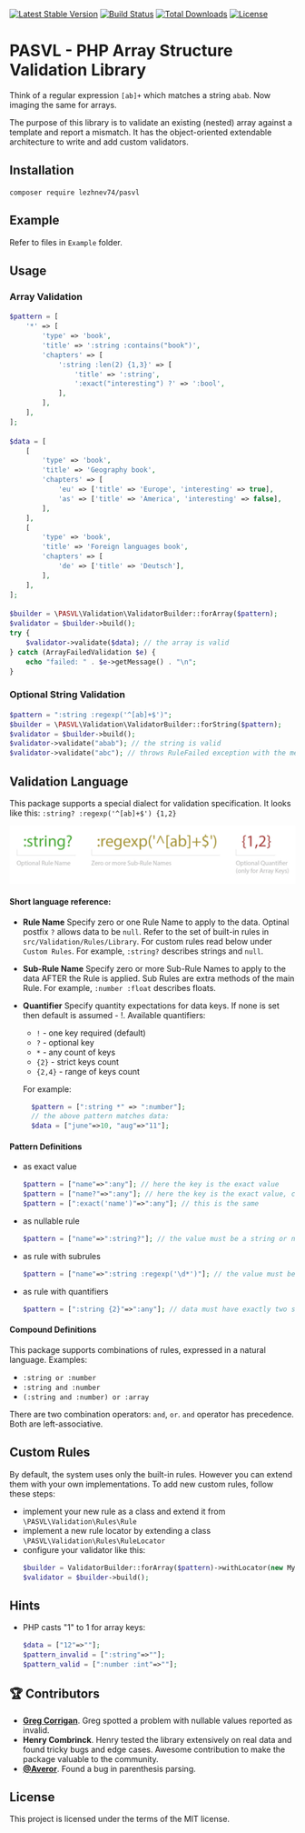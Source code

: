 [![Latest Stable Version](https://poser.pugx.org/lezhnev74/pasvl/v/stable)](https://packagist.org/packages/lezhnev74/pasvl)
[![Build Status](https://travis-ci.org/lezhnev74/pasvl.svg?branch=master)](https://travis-ci.org/lezhnev74/pasvl)
[![Total Downloads](https://poser.pugx.org/lezhnev74/pasvl/downloads)](https://packagist.org/packages/lezhnev74/pasvl)
[![License](https://poser.pugx.org/lezhnev74/pasvl/license)](https://packagist.org/packages/lezhnev74/pasvl)

# PASVL - PHP Array Structure Validation Library

Think of a regular expression `[ab]+` which matches a string `abab`. Now imaging the same for arrays.

The purpose of this library is to validate an existing (nested) array against a template and report a mismatch. 
It has the object-oriented extendable architecture to write and add custom validators.

## Installation
```
composer require lezhnev74/pasvl
```

## Example

Refer to files in `Example` folder.

## Usage

### Array Validation
```php
$pattern = [
    '*' => [
        'type' => 'book',
        'title' => ':string :contains("book")',
        'chapters' => [
            ':string :len(2) {1,3}' => [
                'title' => ':string',
                ':exact("interesting") ?' => ':bool',
            ],
        ],
    ],
];

$data = [
    [
        'type' => 'book',
        'title' => 'Geography book',
        'chapters' => [
            'eu' => ['title' => 'Europe', 'interesting' => true],
            'as' => ['title' => 'America', 'interesting' => false],
        ],
    ],
    [
        'type' => 'book',
        'title' => 'Foreign languages book',
        'chapters' => [
            'de' => ['title' => 'Deutsch'],
        ],
    ],
];

$builder = \PASVL\Validation\ValidatorBuilder::forArray($pattern);
$validator = $builder->build();
try {
    $validator->validate($data); // the array is valid
} catch (ArrayFailedValidation $e) {
    echo "failed: " . $e->getMessage() . "\n";
}
```

### Optional String Validation
```php
$pattern = ":string :regexp('^[ab]+$')";
$builder = \PASVL\Validation\ValidatorBuilder::forString($pattern);
$validator = $builder->build();
$validator->validate("abab"); // the string is valid
$validator->validate("abc"); // throws RuleFailed exception with the message: "string does not match regular expression ^[ab]+$"
```

## Validation Language
This package supports a special dialect for validation specification.
It looks like this: `:string? :regexp('^[ab]+$') {1,2}`

![](pasvl.jpg)

#### Short language reference:
- **Rule Name**
  Specify zero or one Rule Name to apply to the data. Optinal postfix `?` allows data to be `null`.
  Refer to the set of built-in rules in `src/Validation/Rules/Library`. For custom rules read below under `Custom Rules`.
  For example, `:string?` describes strings and `null`.  
- **Sub-Rule Name**
  Specify zero or more Sub-Rule Names to apply to the data AFTER the Rule is applied. Sub Rules are extra methods of the main Rule.
  For example, `:number :float` describes floats.
- **Quantifier**
  Specify quantity expectations for data keys. If none is set then default is assumed - !.
  Available quantifiers:                       
  - `!` - one key required (default)
  - `?` - optional key
  - `*` - any count of keys
  - `{2}` - strict keys count
  - `{2,4}` - range of keys count
  
  For example:
  ```php
    $pattern = [":string *" => ":number"];
    // the above pattern matches data:
    $data = ["june"=>10, "aug"=>"11"];
  ```

#### Pattern Definitions
- as exact value
  ```php
  $pattern = ["name"=>":any"]; // here the key is the exact value
  $pattern = ["name?"=>":any"]; // here the key is the exact value, can be absent as well
  $pattern = [":exact('name')"=>":any"]; // this is the same
  ```
- as nullable rule
  ```php
  $pattern = ["name"=>":string?"]; // the value must be a string or null
  ```
- as rule with subrules
  ```php
  $pattern = ["name"=>":string :regexp('\d*')"]; // the value must be a string which contains only digits
  ```
- as rule with quantifiers
  ```php
  $pattern = [":string {2}"=>":any"]; // data must have exactly two string keys
  ```

#### Compound Definitions
This package supports combinations of rules, expressed in a natural language.
Examples:
- `:string or :number`
- `:string and :number`
- `(:string and :number) or :array`

There are two combination operators: `and`, `or`. `and` operator has precedence. Both are left-associative. 

## Custom Rules
By default, the system uses only the built-in rules. However you can extend them with your own implementations.
To add new custom rules, follow these steps:
- implement your new rule as a class and extend it from `\PASVL\Validation\Rules\Rule`
- implement a new rule locator by extending a class `\PASVL\Validation\Rules\RuleLocator`
- configure your validator like this:
  ```php
  $builder = ValidatorBuilder::forArray($pattern)->withLocator(new MyLocator()); // set your new locator
  $validator = $builder->build();
  ```
## Hints
- PHP casts "1" to 1 for array keys:
  ```php
  $data = ["12"=>""];
  $pattern_invalid = [":string"=>""];
  $pattern_valid = [":number :int"=>""];
  ```

## 🏆 Contributors
- **[Greg Corrigan](https://github.com/corrigang)**. Greg spotted a problem with nullable values reported as invalid.
- **Henry Combrinck**. Henry tested the library extensively on real data and found tricky bugs and edge cases. Awesome contribution to make the package valuable to the community.
- **[@Averor](https://github.com/Averor)**. Found a bug in parenthesis parsing.   

## License
This project is licensed under the terms of the MIT license.

